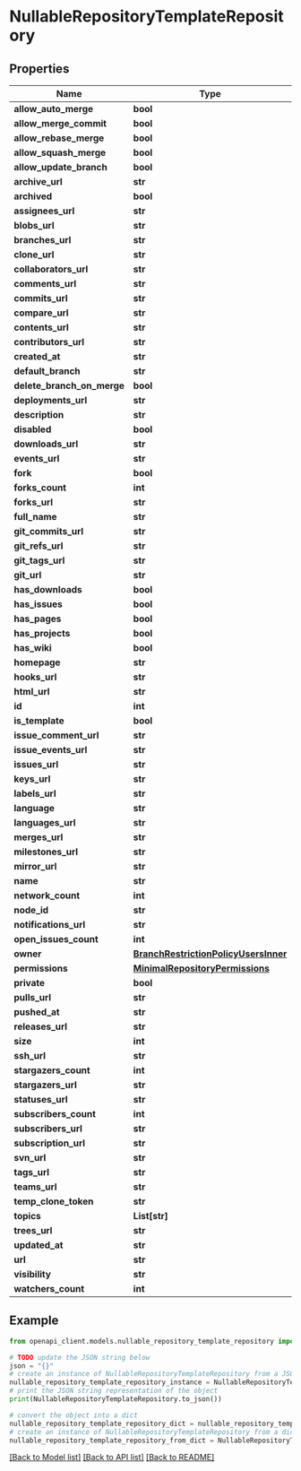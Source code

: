 # NullableRepositoryTemplateRepository


## Properties

Name | Type | Description | Notes
------------ | ------------- | ------------- | -------------
**allow_auto_merge** | **bool** |  | [optional] 
**allow_merge_commit** | **bool** |  | [optional] 
**allow_rebase_merge** | **bool** |  | [optional] 
**allow_squash_merge** | **bool** |  | [optional] 
**allow_update_branch** | **bool** |  | [optional] 
**archive_url** | **str** |  | [optional] 
**archived** | **bool** |  | [optional] 
**assignees_url** | **str** |  | [optional] 
**blobs_url** | **str** |  | [optional] 
**branches_url** | **str** |  | [optional] 
**clone_url** | **str** |  | [optional] 
**collaborators_url** | **str** |  | [optional] 
**comments_url** | **str** |  | [optional] 
**commits_url** | **str** |  | [optional] 
**compare_url** | **str** |  | [optional] 
**contents_url** | **str** |  | [optional] 
**contributors_url** | **str** |  | [optional] 
**created_at** | **str** |  | [optional] 
**default_branch** | **str** |  | [optional] 
**delete_branch_on_merge** | **bool** |  | [optional] 
**deployments_url** | **str** |  | [optional] 
**description** | **str** |  | [optional] 
**disabled** | **bool** |  | [optional] 
**downloads_url** | **str** |  | [optional] 
**events_url** | **str** |  | [optional] 
**fork** | **bool** |  | [optional] 
**forks_count** | **int** |  | [optional] 
**forks_url** | **str** |  | [optional] 
**full_name** | **str** |  | [optional] 
**git_commits_url** | **str** |  | [optional] 
**git_refs_url** | **str** |  | [optional] 
**git_tags_url** | **str** |  | [optional] 
**git_url** | **str** |  | [optional] 
**has_downloads** | **bool** |  | [optional] 
**has_issues** | **bool** |  | [optional] 
**has_pages** | **bool** |  | [optional] 
**has_projects** | **bool** |  | [optional] 
**has_wiki** | **bool** |  | [optional] 
**homepage** | **str** |  | [optional] 
**hooks_url** | **str** |  | [optional] 
**html_url** | **str** |  | [optional] 
**id** | **int** |  | [optional] 
**is_template** | **bool** |  | [optional] 
**issue_comment_url** | **str** |  | [optional] 
**issue_events_url** | **str** |  | [optional] 
**issues_url** | **str** |  | [optional] 
**keys_url** | **str** |  | [optional] 
**labels_url** | **str** |  | [optional] 
**language** | **str** |  | [optional] 
**languages_url** | **str** |  | [optional] 
**merges_url** | **str** |  | [optional] 
**milestones_url** | **str** |  | [optional] 
**mirror_url** | **str** |  | [optional] 
**name** | **str** |  | [optional] 
**network_count** | **int** |  | [optional] 
**node_id** | **str** |  | [optional] 
**notifications_url** | **str** |  | [optional] 
**open_issues_count** | **int** |  | [optional] 
**owner** | [**BranchRestrictionPolicyUsersInner**](BranchRestrictionPolicyUsersInner.md) |  | [optional] 
**permissions** | [**MinimalRepositoryPermissions**](MinimalRepositoryPermissions.md) |  | [optional] 
**private** | **bool** |  | [optional] 
**pulls_url** | **str** |  | [optional] 
**pushed_at** | **str** |  | [optional] 
**releases_url** | **str** |  | [optional] 
**size** | **int** |  | [optional] 
**ssh_url** | **str** |  | [optional] 
**stargazers_count** | **int** |  | [optional] 
**stargazers_url** | **str** |  | [optional] 
**statuses_url** | **str** |  | [optional] 
**subscribers_count** | **int** |  | [optional] 
**subscribers_url** | **str** |  | [optional] 
**subscription_url** | **str** |  | [optional] 
**svn_url** | **str** |  | [optional] 
**tags_url** | **str** |  | [optional] 
**teams_url** | **str** |  | [optional] 
**temp_clone_token** | **str** |  | [optional] 
**topics** | **List[str]** |  | [optional] 
**trees_url** | **str** |  | [optional] 
**updated_at** | **str** |  | [optional] 
**url** | **str** |  | [optional] 
**visibility** | **str** |  | [optional] 
**watchers_count** | **int** |  | [optional] 

## Example

```python
from openapi_client.models.nullable_repository_template_repository import NullableRepositoryTemplateRepository

# TODO update the JSON string below
json = "{}"
# create an instance of NullableRepositoryTemplateRepository from a JSON string
nullable_repository_template_repository_instance = NullableRepositoryTemplateRepository.from_json(json)
# print the JSON string representation of the object
print(NullableRepositoryTemplateRepository.to_json())

# convert the object into a dict
nullable_repository_template_repository_dict = nullable_repository_template_repository_instance.to_dict()
# create an instance of NullableRepositoryTemplateRepository from a dict
nullable_repository_template_repository_from_dict = NullableRepositoryTemplateRepository.from_dict(nullable_repository_template_repository_dict)
```
[[Back to Model list]](../README.md#documentation-for-models) [[Back to API list]](../README.md#documentation-for-api-endpoints) [[Back to README]](../README.md)


